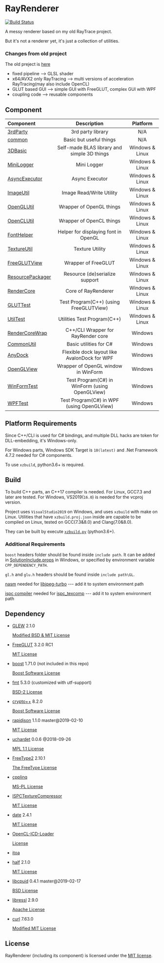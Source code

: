 # RayRenderer

[![Build Status](https://travis-ci.org/XZiar/RayRenderer.svg?branch=master)](https://travis-ci.org/XZiar/RayRenderer)

A messy renderer based on my old RayTrace project.

But it's not a renderer yet, it's just a collection of utilities.

### Changes from old project

The old preject is [here](https://github.com/XZiar/RayTrace)

* fixed pipeline --> GLSL shader
* x64/AVX2 only RayTracing --> multi versions of acceleration RayTracing(may also include OpenCL)
* GLUT based GUI --> simple GUI with FreeGLUT, complex GUI with WPF
* coupling code --> reusable components

## Component

| Component | Description | Platform |
|:-------|:-------:|:-------:|
| [3rdParty](./3rdParty) | 3rd party library | N/A |
| [common](./common) | Basic but useful things | N/A |
| [3DBasic](./3DBasic) | Self-made BLAS library and simple 3D things | Windows & Linux |
| [MiniLogger](./MiniLogger) | Mini Logger | Windows & Linux |
| [AsyncExecutor](./AsyncExecutor) | Async Executor | Windows & Linux |
| [ImageUtil](./ImageUtil) | Image Read/Write Utility | Windows & Linux |
| [OpenGLUtil](./OpenGLUtil) | Wrapper of OpenGL things | Windows & Linux |
| [OpenCLUtil](./OpenCLUtil) | Wrapper of OpenCL things | Windows & Linux |
| [FontHelper](./FontHelper) | Helper for displaying font in OpenGL | Windows & Linux |
| [TextureUtil](./TextureUtil) | Texture Utility | Windows & Linux |
| [FreeGLUTView](./FreeGLUTView) | Wrapper of FreeGLUT | Windows & Linux |
| [ResourcePackager](./ResourcePackager) | Resource (de)serialize support | Windows & Linux |
| [RenderCore](./RenderCore) | Core of RayRenderer | Windows & Linux |
| [GLUTTest](./GLUTTest) | Test Program(C++) (using FreeGLUTView) | Windows & Linux |
| [UtilTest](./Tests/UtilTest) | Utilities Test Program(C++) | Windows & Linux |
| [RenderCoreWrap](./RenderCoreWrap) | C++/CLI Wrapper for RayRender core | Windows |
| [CommonUtil](./CommonUtil) | Basic utilities for C# | Windows |
| [AnyDock](./AnyDock) | Flexible dock layout like AvalonDock for WPF | Windows |
| [OpenGLView](./OpenGLView) | Wrapper of OpenGL window in WinForm | Windows |
| [WinFormTest](./WinFormTest) | Test Program(C#) in WinForm (using OpenGLView) | Windows |
| [WPFTest](./WPFTest) | Test Program(C#) in WPF (using OpenGLView) | Windows |

## Platform Requirements

Since C++/CLI is used for C# bindings, and multiple DLL hacks are token for DLL-embedding, it's Windows-only.

For Windows parts, Windows SDK Target is `10(latest)` and .Net Framework 4.7.2 needed for C# components.

To use `xzbuild`, python3.6+ is required.

## Build

To build C++ parts, an C++17 compiler is needed. For Linux, GCC7.3 and later are tested. For Windows, VS2019(`16.0`) is needed for the vcproj version.

Project uses `VisualStudio2019` on Windows, and uses `xzbuild` with make on Linux. Utilities that have `xzbuild.proj.json` inside are capable to be compiled on Linux, tested on GCC(7.3&8.0) and Clang(7.0&8.0).

They can be built by execute [`xzbuild.py`](xzbuild.py) (python3.6+).

### Additional Requirements

`boost` headers folder should be found inside `include path`. It can be added in [SolutionInclude.props](./SolutionInclude.props) in Windows, or specified by environment variable `CPP_DEPENDENCY_PATH`.

`gl.h` and `glu.h` headers should be found inside `include path\GL`.

[nasm](https://www.nasm.us/) needed for [libjpeg-turbo](./3rdParty/libjpeg-turbo) --- add it to system environment path

[ispc compiler](https://ispc.github.io/downloads.html) needed for [ispc_texcomp](./3rdParty/ispc_texcomp) --- add it to system environment path

## Dependency

* [GLEW](http://glew.sourceforge.net/)  2.1.0

  [Modified BSD & MIT License](./3rdParty/glew/license.txt)

* [FreeGLUT](http://freeglut.sourceforge.net)  3.2.0 RC1

  [MIT License](./3rdParty/freeglut/license.txt)

* [boost](http://www.boost.org/)  1.71.0 (not included in this repo)

  [Boost Software License](./License/boost.txt)

* [fmt](http://fmtlib.net) 5.3.0 (customized with utf-support)

  [BSD-2 License](./3rdParty/fmt/license.rst)

* [crypto++](https://www.cryptopp.com) 8.2.0

  [Boost Software License](./3rdParty/cryptopp/license.txt)

* [rapidjson](http://rapidjson.org/) 1.1.0 master@2019-02-10

  [MIT License](./3rdParty/rapidjson/license.txt)

* [uchardet](https://www.freedesktop.org/wiki/Software/uchardet/) 0.0.6 @2018-09-26

  [MPL 1.1 License](./3rdParty/uchardetlib/license.txt)

* [FreeType2](https://www.freetype.org/) 2.10.1

  [The FreeType License](./3rdParty/freetype2/license.txt)

* [cpplinq](http://cpplinq.codeplex.com/)

  [MS-PL License](./3rdParty/cpplinq.html)

* [ISPCTextureCompressor](https://github.com/GameTechDev/ISPCTextureCompressor)
  
  [MIT License](./3rdParty/ispc_texcomp/license.txt)

* [date](https://howardhinnant.github.io/date/date.html) 2.4.1

  [MIT License](./3rdParty/date/LICENSE.txt)

* [OpenCL-ICD-Loader](https://github.com/KhronosGroup/OpenCL-ICD-Loader)

  [License](./3rdParty/OpenCL_ICD_Loader/LICENSE.txt)

* [itoa](https://github.com/miloyip/itoa-benchmark)

* [half](http://half.sourceforge.net/) 2.1.0
  
  [MIT License](./3rdParty/half/LICENSE.txt)

* [libcpuid](http://libcpuid.sourceforge.net/) 0.4.1 master@2019-02-17

  [BSD License](./3rdParty/cpuid/COPYING)

* [libressl](http://www.libressl.org/) 2.9.0
  
  [Apache License](./3rdParty/libressl/COPYING)

* [curl](https://curl.haxx.se/libcurl/) 7.63.0
  
  [Modified MIT License](./3rdParty/curl/LICENSE-MIXING.md)

## License

RayRenderer (including its component) is licensed under the [MIT license](License.txt).
